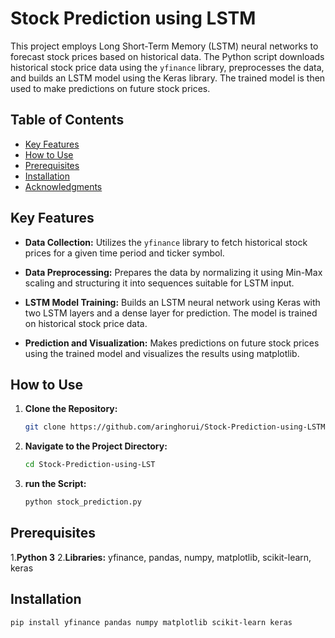 # Stock Prediction using LSTM

This project employs Long Short-Term Memory (LSTM) neural networks to forecast stock prices based on historical data. The Python script downloads historical stock price data using the `yfinance` library, preprocesses the data, and builds an LSTM model using the Keras library. The trained model is then used to make predictions on future stock prices.

## Table of Contents

- [Key Features](#key-features)
- [How to Use](#how-to-use)
- [Prerequisites](#prerequisites)
- [Installation](#installation)
- [Acknowledgments](#acknowledgments)


## Key Features

- **Data Collection:** Utilizes the `yfinance` library to fetch historical stock prices for a given time period and ticker symbol.

- **Data Preprocessing:** Prepares the data by normalizing it using Min-Max scaling and structuring it into sequences suitable for LSTM input.

- **LSTM Model Training:** Builds an LSTM neural network using Keras with two LSTM layers and a dense layer for prediction. The model is trained on historical stock price data.

- **Prediction and Visualization:** Makes predictions on future stock prices using the trained model and visualizes the results using matplotlib.

## How to Use

1. **Clone the Repository:**
   ```bash
   git clone https://github.com/aringhorui/Stock-Prediction-using-LSTM.git
2. **Navigate to the Project Directory:**
   ```bash
   cd Stock-Prediction-using-LST
3. **run the Script:**
   ```bash
   python stock_prediction.py  
## Prerequisites

1.**Python 3**
2.**Libraries:** yfinance, pandas, numpy, matplotlib, scikit-learn, keras

## Installation
```bash
pip install yfinance pandas numpy matplotlib scikit-learn keras
